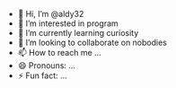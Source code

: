 - 👋 Hi, I’m @aldy32
- 👀 I’m interested in program
- 🌱 I’m currently learning curiosity
- 💞️ I’m looking to collaborate on nobodies
- 📫 How to reach me ...
- 😄 Pronouns: ...
- ⚡ Fun fact: ...

<!---
aldy32/aldy32 is a ✨ special ✨ repository because its `README.md` (this file) appears on your GitHub profile.
You can click the Preview link to take a look at your changes.
--->
